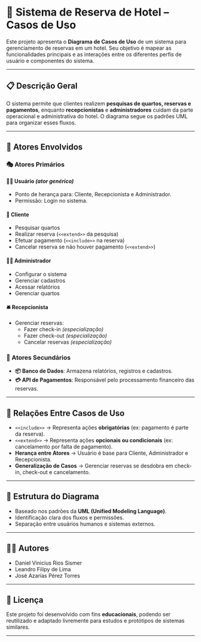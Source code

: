 # 🏨 Sistema de Reserva de Hotel – Casos de Uso

Este projeto apresenta o **Diagrama de Casos de Uso** de um sistema para gerenciamento de reservas em um hotel. Seu objetivo é mapear as funcionalidades principais e as interações entre os diferentes perfis de usuário e componentes do sistema.

---

## 📋 Descrição Geral

O sistema permite que clientes realizem **pesquisas de quartos, reservas e pagamentos**, enquanto **recepcionistas** e **administradores** cuidam da parte operacional e administrativa do hotel. O diagrama segue os padrões UML para organizar esses fluxos.

---

## 👥 Atores Envolvidos

### 🎭 Atores Primários

#### 🧑‍💻 Usuário *(ator genérico)*
- Ponto de herança para: Cliente, Recepcionista e Administrador.
- Permissão: Login no sistema.

#### 👤 Cliente
- Pesquisar quartos
- Realizar reserva (`<<extend>>` da pesquisa)
- Efetuar pagamento (`<<include>>` na reserva)
- Cancelar reserva se não houver pagamento (`<<extend>>`)

#### 🧑‍💼 Administrador
- Configurar o sistema
- Gerenciar cadastros
- Acessar relatórios
- Gerenciar quartos

#### 🛎️ Recepcionista
- Gerenciar reservas:
  - Fazer check-in *(especialização)*
  - Fazer check-out *(especialização)*
  - Cancelar reservas *(especialização)*

### 🔌 Atores Secundários

- **📦 Banco de Dados**: Armazena relatórios, registros e cadastros.
- **💳 API de Pagamentos**: Responsável pelo processamento financeiro das reservas.

---

## 🔗 Relações Entre Casos de Uso

- `<<include>>` → Representa ações **obrigatórias** (ex: pagamento é parte da reserva).
- `<<extend>>` → Representa ações **opcionais ou condicionais** (ex: cancelamento por falta de pagamento).
- **Herança entre Atores** → Usuário é base para Cliente, Administrador e Recepcionista.
- **Generalização de Casos** → Gerenciar reservas se desdobra em check-in, check-out e cancelamento.

---

## 🧭 Estrutura do Diagrama

- Baseado nos padrões da **UML (Unified Modeling Language)**.
- Identificação clara dos fluxos e permissões.
- Separação entre usuários humanos e sistemas externos.

---

## 👨‍💻 Autores

- Daniel Vinicius Rios Sismer  
- Leandro Filipy de Lima  
- José Azarías Pérez Torres  

---

## 📄 Licença

Este projeto foi desenvolvido com fins **educacionais**, podendo ser reutilizado e adaptado livremente para estudos e protótipos de sistemas similares.

---

